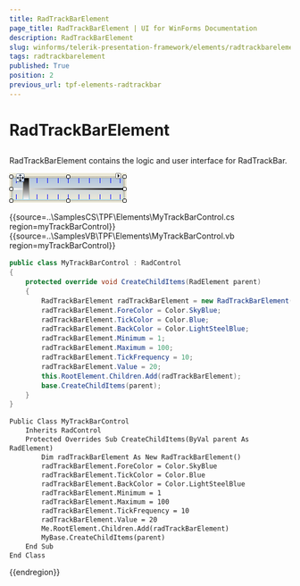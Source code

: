 ```yaml
---
title: RadTrackBarElement
page_title: RadTrackBarElement | UI for WinForms Documentation
description: RadTrackBarElement
slug: winforms/telerik-presentation-framework/elements/radtrackbarelement
tags: radtrackbarelement
published: True
position: 2
previous_url: tpf-elements-radtrackbar
---
```


# RadTrackBarElement

## 

RadTrackBarElement contains the logic and user interface for RadTrackBar. 

![tpf-elements-radtrackbar 001](images/tpf-elements-radtrackbar001.png)

{{source=..\SamplesCS\TPF\Elements\MyTrackBarControl.cs region=myTrackBarControl}} 
{{source=..\SamplesVB\TPF\Elements\MyTrackBarControl.vb region=myTrackBarControl}} 

````C#
public class MyTrackBarControl : RadControl
{
    protected override void CreateChildItems(RadElement parent)
    {
        RadTrackBarElement radTrackBarElement = new RadTrackBarElement();
        radTrackBarElement.ForeColor = Color.SkyBlue;
        radTrackBarElement.TickColor = Color.Blue;
        radTrackBarElement.BackColor = Color.LightSteelBlue;
        radTrackBarElement.Minimum = 1;
        radTrackBarElement.Maximum = 100;
        radTrackBarElement.TickFrequency = 10;
        radTrackBarElement.Value = 20;
        this.RootElement.Children.Add(radTrackBarElement);
        base.CreateChildItems(parent);
    }
}

````
````VB.NET
Public Class MyTrackBarControl
    Inherits RadControl
    Protected Overrides Sub CreateChildItems(ByVal parent As RadElement)
        Dim radTrackBarElement As New RadTrackBarElement()
        radTrackBarElement.ForeColor = Color.SkyBlue
        radTrackBarElement.TickColor = Color.Blue
        radTrackBarElement.BackColor = Color.LightSteelBlue
        radTrackBarElement.Minimum = 1
        radTrackBarElement.Maximum = 100
        radTrackBarElement.TickFrequency = 10
        radTrackBarElement.Value = 20
        Me.RootElement.Children.Add(radTrackBarElement)
        MyBase.CreateChildItems(parent)
    End Sub
End Class

````

{{endregion}}

